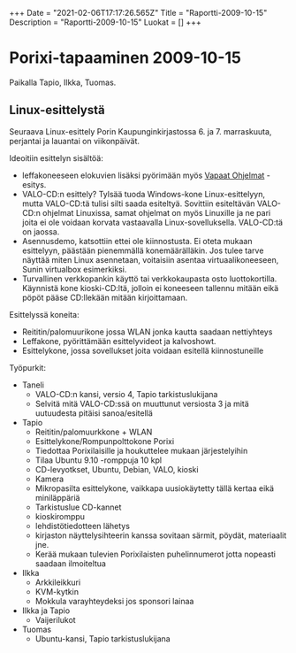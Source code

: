 +++
Date = "2021-02-06T17:17:26.565Z"
Title = "Raportti-2009-10-15"
Description = "Raportti-2009-10-15"
Luokat = []
+++

Porixi-tapaaminen 2009-10-15
============================

Paikalla Tapio, Ilkka, Tuomas.

Linux-esittelystä
-----------------

Seuraava Linux-esittely Porin Kaupunginkirjastossa 6. ja 7. marraskuuta,
perjantai ja lauantai on viikonpäivät.

Ideoitiin esittelyn sisältöä:

-   leffakoneeseen elokuvien lisäksi pyörimään myös
    [Vapaat Ohjelmat](/images/Vapaat_Ohjelmat.pdf "wikilink")
    -esitys.
-   VALO-CD:n esittely? Tylsää tuoda Windows-kone Linux-esittelyyn,
    mutta VALO-CD:tä tulisi silti saada esiteltyä. Sovittiin esiteltävän
    VALO-CD:n ohjelmat Linuxissa, samat ohjelmat on myös Linuxille ja ne
    pari joita ei ole voidaan korvata vastaavalla Linux-sovelluksella.
    VALO-CD:tä on jaossa.
-   Asennusdemo, katsottiin ettei ole kiinnostusta. Ei oteta mukaan
    esittelyyn, päästään pienemmällä konemäärälläkin. Jos tulee tarve
    näyttää miten Linux asennetaan, voitaisiin asentaa
    virtuaalikoneeseen, Sunin virtualbox esimerkiksi.
-   Turvallinen verkkopankin käyttö tai verkkokaupasta osto
    luottokortilla. Käynnistä kone kioski-CD:ltä, jolloin ei koneeseen
    tallennu mitään eikä pöpöt pääse CD:llekään mitään kirjoittamaan.

Esittelyssä koneita:

-   Reititin/palomuurikone jossa WLAN jonka kautta saadaan nettiyhteys
-   Leffakone, pyörittämään esittelyvideot ja kalvoshowt.
-   Esittelykone, jossa sovellukset joita voidaan esitellä
    kiinnostuneille

Työpurkit:

-   Taneli
    -   VALO-CD:n kansi, versio 4, Tapio tarkistuslukijana
    -   Selvitä mitä VALO-CD:ssä on muuttunut versiosta 3 ja mitä
        uutuudesta pitäisi sanoa/esitellä
-   Tapio
    -   Reititin/palomuurkkone + WLAN
    -   Esittelykone/Rompunpolttokone Porixi
    -   Tiedottaa Porixilaisille ja houkuttelee mukaan järjestelyihin
    -   Tilaa Ubuntu 9.10 -romppuja 10 kpl
    -   CD-levyotkset, Ubuntu, Debian, VALO, kioski
    -   Kamera
    -   Mikropasilta esittelykone, vaikkapa uusiokäytetty tällä kertaa
        eikä miniläppäriä
    -   Tarkistuslue CD-kannet
    -   kioskiromppu
    -   lehdistötiedotteen lähetys
    -   kirjaston näyttelysihteerin kanssa sovitaan särmit, pöydät,
        materiaalit jne.
    -   Kerää mukaan tulevien Porixilaisten puhelinnumerot jotta
        nopeasti saadaan ilmoiteltua
-   Ilkka
    -   Arkkileikkuri
    -   KVM-kytkin
    -   Mokkula varayhteydeksi jos sponsori lainaa
-   Ilkka ja Tapio
    -   Vaijerilukot
-   Tuomas
    -   Ubuntu-kansi, Tapio tarkistuslukijana
